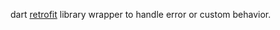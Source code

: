 dart [retrofit](https://pub.dev/packages/retrofit) library wrapper to handle error or custom behavior.
